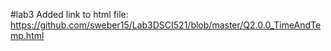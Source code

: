 #lab3
Added link to html file: https://github.com/sweber15/Lab3DSCI521/blob/master/Q2.0.0_TimeAndTemp.html
